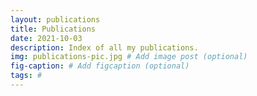 ```yaml
---
layout: publications
title: Publications
date: 2021-10-03
description: Index of all my publications.
img: publications-pic.jpg # Add image post (optional)
fig-caption: # Add figcaption (optional)
tags: #
---
```

